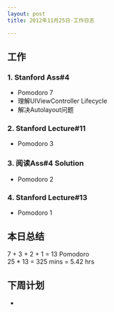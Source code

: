 ```yaml
---
layout: post
title: 2012年11月25日-工作日志  

---
```


  
## 工作

### 1. Stanford Ass#4     
-  Pomodoro 7  
-  理解UIViewController Lifecycle
-  解决Autolayout问题  

### 2. Stanford Lecture#11 
-  Pomodoro 3    

### 3. 阅读Ass#4 Solution
-  Pomodoro 2  
  
### 4. Stanford Lecture#13
-  Pomodoro 1     
  
## 本日总结    

7 + 3 + 2 + 1 = 13 Pomodoro    
25 * 13 = 325 mins = 5.42 hrs  
  
## 下周计划    
  
- 